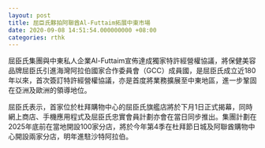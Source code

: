 ```yaml
---
layout: post
title: 屈臣氏夥拍阿聯酋Al-Futtaim拓展中東市場
date: 2020-09-08 14:51:54.000000000 +08:00
categories: rthk
---
```


屈臣氏集團與中東私人企業Al-Futtaim宣佈達成獨家特許經營權協議，將保健美容品牌屈臣氏引進海灣阿拉伯國家合作委員會（GCC）成員國，是屈臣氏成立近180年以來，首次簽訂特許經營權協議，亦是首度將業務擴展至中東地區，進一步鞏固在亞洲及歐洲的領導地位。

屈臣氏表示，首家位於杜拜購物中心的屈臣氏旗艦店將於下月1日正式揭幕，同時網上商店、手機應用程式及屈臣氏忠實會員計劃亦會在當日同步推出。集團計劃在2025年底前在當地開設100家分店，將於今年第4季在杜拜節日城及阿聯酋購物中心開設兩家分店，明年進駐沙特阿拉伯。
